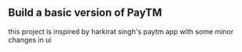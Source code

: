 
## Build a basic version of PayTM 

this project is inspired by harkirat singh's paytm app
with some minor changes in ui



